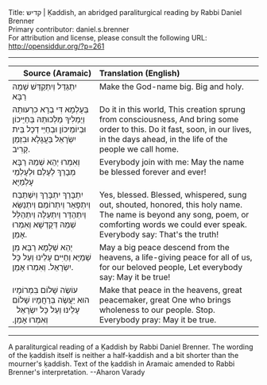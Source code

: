 <html>
<head></head>
<body>
Title: קדיש | Ḳaddish, an abridged paraliturgical reading by Rabbi Daniel Brenner<br />
Primary contributor: daniel.s.brenner<br />
For attribution and license, please consult the following URL: <a href="http://opensiddur.org/?p=261">http://opensiddur.org/?p=261</a>
<p />
<hr />

<table style="margin-left: auto;margin-right: auto;" class="draggable">
<thead><tr><th id="x" style="text-align: right;">Source (Aramaic)</th><th style="text-align: left;">Translation (English)</th></tr></thead>
<tbody>
<tr><td style="vertical-align:top;">
<div class="liturgy"><span lang="he">
יִתְגַּדַּל וְיִתְקַדַּשׁ 
שְׁמֵהּ רַבָּא
</span></div></td>

<td style="vertical-align:top;">
<div class="english">
Make the God-name big.
Big and holy.
</div></td>
</tr>


<tr><td style="vertical-align:top;">
<div class="liturgy"><span lang="he">
בְּעָלְמָא דִּי 
בְרָא כִרְעוּתֵהּ 
וְיַמְלִיךְ מַלְכוּתֵהּ 
בְּחַיֵּיכוֹן 
וּבְיוֹמֵיכוֹן 
וּבְחַיֵּי דְכָל בֵּית יִשְׂרָאֵל בַּעֲגָלָא וּבִזְמַן קָרִיב.
</span></div></td>

<td style="vertical-align:top;">
<div class="english">
Do it in this world,
This creation sprung from consciousness,
And bring some order to this.
Do it fast, soon, in our lives, 
in the days ahead, 
in the life of the people we call home.
</div></td>
</tr>


<tr><td style="vertical-align:top;">
<div class="liturgy"><span lang="he">
וְאִמְרוּ 
יְהֵא שְׁמֵהּ רַבָּא מְבָרַךְ לְעָלַם וּלְעָלְמֵי עָלְמַיָּא
</span></div></td>

<td style="vertical-align:top;">
<div class="english">
Everybody join with me: 
May the name be blessed forever and ever!
</div></td>
</tr>


<tr><td style="vertical-align:top;">
<div class="liturgy"><span lang="he">
יִתְבָּרַךְ 
יִתְבָּרַךְ וְיִשְׁתַּבַּח וְיִתְפָּאַר וְיִתְרוֹמַם וְיִתְנַשֵּׂא ‏
וְיִתְהַדַּר וְיִתְעַלֶּה וְיִתְהַלַּל שְׁמֵהּ דְּקֻדְשָׁא 
וְאִמְרוּ אָמֵן.
</span></div></td>

<td style="vertical-align:top;">
<div class="english">
Yes, blessed.
Blessed, whispered, sung out, shouted, honored, this holy name.
The name is beyond any song, poem, or comforting words we could ever speak.
Everybody say: That's the truth!
</div></td>
</tr>


<tr><td style="vertical-align:top;">
<div class="liturgy"><span lang="he">
יְהֵא שְׁלָמָא רַבָּא מִן שְׁמַיָּא 
וְחַיִּים עָלֵינוּ 
וְעַל כָּל יִשְׂרָאֵל. 
וְאִמְרוּ אָמֵן.
</span></div></td>

<td style="vertical-align:top;">
<div class="english">
May a big peace descend from the heavens, 
a life-giving peace for all of us, 
for our beloved people,
Let everybody say: May it be true!
</div></td>
</tr>


<tr><td style="vertical-align:top;">
<div class="liturgy"><span lang="he">
עוֹשֶׂה שָׁלוֹם בִּמְרוֹמָיו 
הוּא יַעֲשֶׂה בְּרַחֲמָיו שָׁלוֹם עָלֵינוּ 
וְעַל כָּל יִשְׂרָאֵל  
&nbsp;
וְאִמְרוּ
אָמֵן.‏
</span></div></td>

<td style="vertical-align:top;">
<div class="english">
Make that peace in the heavens, 
great peacemaker, 
great One who brings wholeness to our people.
Stop.
Everybody pray:
May it be true.
</td></tr>
</tbody></table>

<hr />

A paraliturgical reading of a Ḳaddish by Rabbi Daniel Brenner. The wording of the ḳaddish itself is neither a half-ḳaddish and a bit shorter than the mourner's ḳaddish. Text of the ḳaddish in Aramaic amended to Rabbi Brenner's interpretation. --Aharon Varady

&nbsp;
</body>
</html>